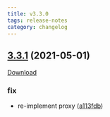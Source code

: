 ```yaml
---
title: v3.3.0
tags: release-notes
category: changelog
---
```

## [3.3.1](https://github.com/Samarium150/mirai-console-lolicon/compare/3.3.0...3.3.1) (2021-05-01)

[Download](/mirai-console-lolicon/assets/jars/mirai-console-lolicon-3.3.1.mirai.jar)
<!--more-->

### fix

* re-implement proxy ([a113fdb](https://github.com/Samarium150/mirai-console-lolicon/commit/a113fdb1cc52f81b8ebe46f63c4f28bb6cec5088))
